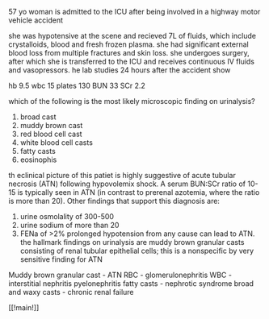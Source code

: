 57 yo woman is admitted to the ICU after being involved in a highway motor vehicle accident 

she was hypotensive at the scene and recieved 7L of fluids, which include crystalloids, blood and fresh frozen plasma. she had significant external blood loss from multiple fractures and skin loss. she undergoes surgery, after which she is transferred to the ICU and receives continuous IV fluids and vasopressors. he lab studies 24 hours after the accident show

hb 9.5 
wbc 15
plates 130 
BUN 33 
SCr 2.2 

which of the following is the most likely microscopic finding on urinalysis? 

1. broad cast 
2. muddy brown cast 
3. red blood cell cast 
4. white blood cell casts 
5. fatty casts 
6. eosinophis 

th eclinical picture of this patiet is highly suggestive of acute tubular necrosis (ATN) following hypovolemix shock. A serum BUN:SCr ratio of 10-15 is typically seen in ATN (in contrast to prerenal azotemia, where the ratio is more than 20). Other findings that support this diagnosis are: 

1. urine osmolality of 300-500 
2. urine sodium of more than 20 
3. FENa of >2% 
prolonged hypotension from any cause can lead to ATN. the hallmark findings on urinalysis are muddy brown granular casts consisting of renal tubular epithelial cells; this is a nonspecific by very sensitive finding for ATN 

Muddy brown granular cast - ATN 
RBC - glomerulonephritis 
WBC - interstitial nephritis pyelonephritis 
fatty casts - nephrotic syndrome 
broad and waxy casts - chronic renal failure 

[[!main!]]

